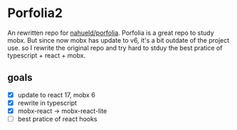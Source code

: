 # Porfolia2

An rewritten repo for [nahueld/porfolia](https://github.com/nahueld/portfolia).
Porfolia is a great repo to study mobx. But since now mobx has update to v6, it's a bit outdate of the project use. so I rewrite the original repo and try hard to stduy the best pratice of typescript + react + mobx.

## goals

- [x] update to react 17, mobx 6
- [x] rewrite in typescript
- [x] mobx-react -> mobx-react-lite
- [ ] best pratice of react hooks
